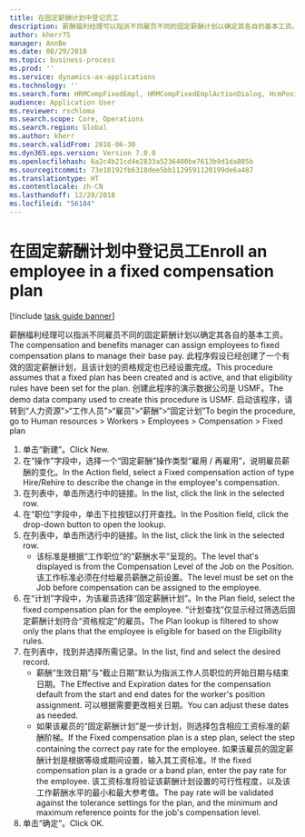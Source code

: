 ```yaml
---
title: 在固定薪酬计划中登记员工
description: 薪酬福利经理可以指派不同雇员不同的固定薪酬计划以确定其各自的基本工资。
author: kherr75
manager: AnnBe
ms.date: 08/29/2018
ms.topic: business-process
ms.prod: ''
ms.service: dynamics-ax-applications
ms.technology: ''
ms.search.form: HRMCompFixedEmpl, HRMCompFixedEmplActionDialog, HcmPositionLookup, HRMCompRefPointLookup
audience: Application User
ms.reviewer: rschloma
ms.search.scope: Core, Operations
ms.search.region: Global
ms.author: kherr
ms.search.validFrom: 2016-06-30
ms.dyn365.ops.version: Version 7.0.0
ms.openlocfilehash: 6a2c4b21cd4e2833a5236400be7613b9d1da805b
ms.sourcegitcommit: 73e10192fb6318dee5bb1129591120199de6a487
ms.translationtype: HT
ms.contentlocale: zh-CN
ms.lasthandoff: 12/20/2018
ms.locfileid: "56184"
---
```

# <a name="enroll-an-employee-in-a-fixed-compensation-plan"></a><span data-ttu-id="b29e8-103">在固定薪酬计划中登记员工</span><span class="sxs-lookup"><span data-stu-id="b29e8-103">Enroll an employee in a fixed compensation plan</span></span>

[!include [task guide banner](../../includes/task-guide-banner.md)]

<span data-ttu-id="b29e8-104">薪酬福利经理可以指派不同雇员不同的固定薪酬计划以确定其各自的基本工资。</span><span class="sxs-lookup"><span data-stu-id="b29e8-104">The compensation and benefits manager can assign employees to fixed compensation plans to manage their base pay.</span></span> <span data-ttu-id="b29e8-105">此程序假设已经创建了一个有效的固定薪酬计划，且该计划的资格规定也已经设置完成。</span><span class="sxs-lookup"><span data-stu-id="b29e8-105">This procedure assumes that a fixed plan has been created and is active, and that eligibility rules have been set for the plan.</span></span> <span data-ttu-id="b29e8-106">创建此程序的演示数据公司是 USMF。</span><span class="sxs-lookup"><span data-stu-id="b29e8-106">The demo data company used to create this procedure is USMF.</span></span> <span data-ttu-id="b29e8-107">启动该程序，请转到“人力资源”>“工作人员”>“雇员”>“薪酬”>“固定计划”</span><span class="sxs-lookup"><span data-stu-id="b29e8-107">To begin the procedure, go to Human resources > Workers > Employees > Compensation > Fixed plan</span></span>

1. <span data-ttu-id="b29e8-108">单击“新建”。</span><span class="sxs-lookup"><span data-stu-id="b29e8-108">Click New.</span></span>
2. <span data-ttu-id="b29e8-109">在“操作”字段中，选择一个“固定薪酬”操作类型“雇用 / 再雇用”，说明雇员薪酬的变化。</span><span class="sxs-lookup"><span data-stu-id="b29e8-109">In the Action field, select a Fixed compensation action of type Hire/Rehire to describe the change in the employee's compensation.</span></span>
3. <span data-ttu-id="b29e8-110">在列表中，单击所选行中的链接。</span><span class="sxs-lookup"><span data-stu-id="b29e8-110">In the list, click the link in the selected row.</span></span>
4. <span data-ttu-id="b29e8-111">在“职位”字段中，单击下拉按钮以打开查找。</span><span class="sxs-lookup"><span data-stu-id="b29e8-111">In the Position field, click the drop-down button to open the lookup.</span></span>
5. <span data-ttu-id="b29e8-112">在列表中，单击所选行中的链接。</span><span class="sxs-lookup"><span data-stu-id="b29e8-112">In the list, click the link in the selected row.</span></span>
    * <span data-ttu-id="b29e8-113">该标准是根据“工作职位”的“薪酬水平”呈现的。</span><span class="sxs-lookup"><span data-stu-id="b29e8-113">The level that's displayed is from the Compensation Level of the Job on the Position.</span></span> <span data-ttu-id="b29e8-114">该工作标准必须在付给雇员薪酬之前设置。</span><span class="sxs-lookup"><span data-stu-id="b29e8-114">The level must be set on the Job before compensation can be assigned to the employee.</span></span>  
6. <span data-ttu-id="b29e8-115">在“计划”字段中，为该雇员选择“固定薪酬计划”。</span><span class="sxs-lookup"><span data-stu-id="b29e8-115">In the Plan field, select the fixed compensation plan for the employee.</span></span> <span data-ttu-id="b29e8-116">“计划查找”仅显示经过筛选后固定薪酬计划符合“资格规定”的雇员。</span><span class="sxs-lookup"><span data-stu-id="b29e8-116">The Plan lookup is filtered to show only the plans that the employee is eligible for based on the Eligibility rules.</span></span>
7. <span data-ttu-id="b29e8-117">在列表中，找到并选择所需记录。</span><span class="sxs-lookup"><span data-stu-id="b29e8-117">In the list, find and select the desired record.</span></span>
    * <span data-ttu-id="b29e8-118">薪酬“生效日期”与“截止日期”默认为指派工作人员职位的开始日期与结束日期。</span><span class="sxs-lookup"><span data-stu-id="b29e8-118">The Effective and Expiration dates for the compensation default from the start and end dates for the worker's position assignment.</span></span> <span data-ttu-id="b29e8-119">可以根据需要更改相关日期。</span><span class="sxs-lookup"><span data-stu-id="b29e8-119">You can adjust these dates as needed.</span></span>  
    * <span data-ttu-id="b29e8-120">如果该雇员的“固定薪酬计划”是一步计划，则选择包含相应工资标准的薪酬阶梯。</span><span class="sxs-lookup"><span data-stu-id="b29e8-120">If the Fixed compensation plan is a step plan, select the step containing the correct pay rate for the employee.</span></span> <span data-ttu-id="b29e8-121">如果该雇员的固定薪酬计划是根据等级或期间设置，输入其工资标准。</span><span class="sxs-lookup"><span data-stu-id="b29e8-121">If the fixed compensation plan is a grade or a band plan, enter the pay rate for the employee.</span></span> <span data-ttu-id="b29e8-122">该工资标准将验证该薪酬计划设置的可行性程度，以及该工作薪酬水平的最小和最大参考值。</span><span class="sxs-lookup"><span data-stu-id="b29e8-122">The pay rate will be validated against the tolerance settings for the plan, and the minimum and maximum reference points for the job's compensation level.</span></span>  
8. <span data-ttu-id="b29e8-123">单击“确定”。</span><span class="sxs-lookup"><span data-stu-id="b29e8-123">Click OK.</span></span>

